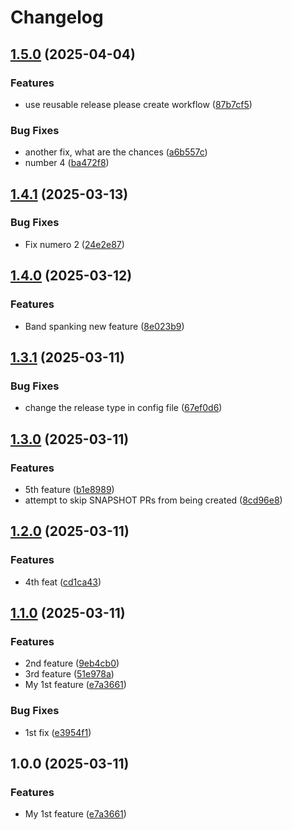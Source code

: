# Changelog

## [1.5.0](https://github.com/mmelodyRTR/release-please-demo/compare/v1.4.1...v1.5.0) (2025-04-04)


### Features

* use reusable release please create workflow ([87b7cf5](https://github.com/mmelodyRTR/release-please-demo/commit/87b7cf54364eab4fa36e41cf8ffb90ceb1b77b27))


### Bug Fixes

* another fix, what are the chances ([a6b557c](https://github.com/mmelodyRTR/release-please-demo/commit/a6b557c4926a354b9f99476aeb4ddd9df2566ac9))
* number 4 ([ba472f8](https://github.com/mmelodyRTR/release-please-demo/commit/ba472f8c203a54bf633382c6c75051a369869733))

## [1.4.1](https://github.com/mmelodyRTR/release-please-demo/compare/v1.4.0...v1.4.1) (2025-03-13)


### Bug Fixes

* Fix numero 2 ([24e2e87](https://github.com/mmelodyRTR/release-please-demo/commit/24e2e873a6946defd3c3cc313e6d28c27e5ac2d9))

## [1.4.0](https://github.com/mmelodyRTR/release-please-demo/compare/v1.3.1...v1.4.0) (2025-03-12)


### Features

* Band spanking new feature ([8e023b9](https://github.com/mmelodyRTR/release-please-demo/commit/8e023b99be0f7b3bec270547f2947102aef97256))

## [1.3.1](https://github.com/mmelodyRTR/release-please-demo/compare/v1.3.0...v1.3.1) (2025-03-11)


### Bug Fixes

* change the release type in config file ([67ef0d6](https://github.com/mmelodyRTR/release-please-demo/commit/67ef0d6c26cce038ef51ea5971a3c8cef639a68e))

## [1.3.0](https://github.com/mmelodyRTR/release-please-demo/compare/v1.2.0...v1.3.0) (2025-03-11)


### Features

* 5th feature ([b1e8989](https://github.com/mmelodyRTR/release-please-demo/commit/b1e898968b2d48063b2bdfb9fbb3c529607d0191))
* attempt to skip SNAPSHOT PRs from being created ([8cd96e8](https://github.com/mmelodyRTR/release-please-demo/commit/8cd96e80ebba9b8b61b8c63150e3f908cef893bd))

## [1.2.0](https://github.com/mmelodyRTR/release-please-demo/compare/v1.1.0...v1.2.0) (2025-03-11)


### Features

* 4th feat ([cd1ca43](https://github.com/mmelodyRTR/release-please-demo/commit/cd1ca4369a55538c7b6b9ff717f6119e07f11d8c))

## [1.1.0](https://github.com/mmelodyRTR/release-please-demo/compare/v1.0.0...v1.1.0) (2025-03-11)


### Features

* 2nd feature ([9eb4cb0](https://github.com/mmelodyRTR/release-please-demo/commit/9eb4cb0fc0d005d918b8f6c623d66b401ce8e690))
* 3rd feature ([51e978a](https://github.com/mmelodyRTR/release-please-demo/commit/51e978adec2b021f4b675a1733d9618de2a0bc54))
* My 1st feature ([e7a3661](https://github.com/mmelodyRTR/release-please-demo/commit/e7a3661d8403cc8cad921e1478adf89e2a32d5ee))


### Bug Fixes

* 1st fix ([e3954f1](https://github.com/mmelodyRTR/release-please-demo/commit/e3954f157cc60bf8e65e7cde2ff9ccc996321c05))

## 1.0.0 (2025-03-11)


### Features

* My 1st feature ([e7a3661](https://github.com/mmelodyRTR/release-please-demo/commit/e7a3661d8403cc8cad921e1478adf89e2a32d5ee))
